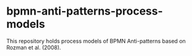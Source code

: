 # bpmn-anti-patterns-process-models

This repository holds process models of BPMN Anti-patterns based on Rozman et al. (2008).
